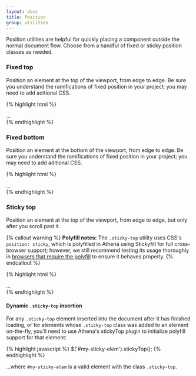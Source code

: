```yaml
---
layout: docs
title: Position
group: utilities
---
```


Position utilities are helpful for quickly placing a component outside the normal document flow. Choose from a handful of fixed or sticky position classes as needed.

### Fixed top

Position an element at the top of the viewport, from edge to edge. Be sure you understand the ramifications of fixed position in your project; you may need to add aditional CSS.

{% highlight html %}
<div class="fixed-top">...</div>
{% endhighlight %}

### Fixed bottom

Position an element at the bottom of the viewport, from edge to edge. Be sure you understand the ramifications of fixed position in your project; you may need to add aditional CSS.

{% highlight html %}
<div class="fixed-bottom">...</div>
{% endhighlight %}

### Sticky top

Position an element at the top of the viewport, from edge to edge, but only after you scroll past it.

{% callout warning %}
**Polyfill notes:** The `.sticky-top` utility uses CSS's `position: sticky`, which is polyfilled in Athena using Stickyfill for full cross-browser support; however, we still recommend testing its usage thoroughly in [browsers that require the polyfill](http://caniuse.com/#search=sticky) to ensure it behaves properly.
{% endcallout %}

{% highlight html %}
<div class="sticky-top">...</div>
{% endhighlight %}

#### Dynamic `.sticky-top` insertion

For any `.sticky-top` element inserted into the document after it has finished loading, or for elements whose `.sticky-top` class was added to an element on-the-fly, you'll need to use Athena's stickyTop plugin to initialize polyfill support for that element:

{% highlight javascript %}
$('#my-sticky-elem').stickyTop();
{% endhighlight %}

...where `#my-sticky-elem` is a valid element with the class `.sticky-top`.
